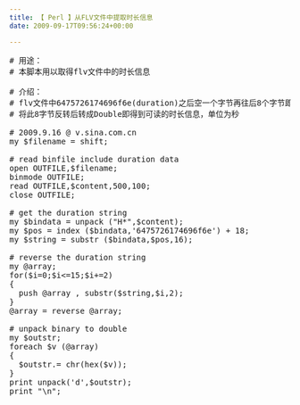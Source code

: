 ```yaml
---
title: 【 Perl 】从FLV文件中提取时长信息
date: 2009-09-17T09:56:24+00:00

---
```

<pre class="brush: perl"># 用途：
# 本脚本用以取得flv文件中的时长信息

# 介绍：
# flv文件中6475726174696f6e(duration)之后空一个字节再往后8个字节即为时长信息
# 将此8字节反转后转成Double即得到可读的时长信息，单位为秒

# 2009.9.16 @ v.sina.com.cn
my $filename = shift;

# read binfile include duration data
open OUTFILE,$filename;
binmode OUTFILE;
read OUTFILE,$content,500,100;
close OUTFILE;

# get the duration string
my $bindata = unpack ("H*",$content);
my $pos = index ($bindata,'6475726174696f6e') + 18;
my $string = substr ($bindata,$pos,16);

# reverse the duration string
my @array;
for($i=0;$i&lt;=15;$i+=2)
{
  push @array , substr($string,$i,2);
}
@array = reverse @array;

# unpack binary to double
my $outstr;
foreach $v (@array)
{
  $outstr.= chr(hex($v));
}
print unpack('d',$outstr);
print "\n";
</pre>
